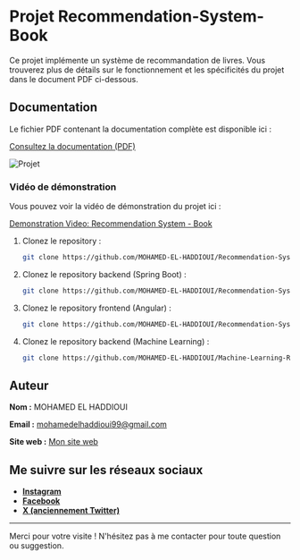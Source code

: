 # Projet Recommendation-System-Book

Ce projet implémente un système de recommandation de livres. Vous trouverez plus de détails sur le fonctionnement et les spécificités du projet dans le document PDF ci-dessous.

## Documentation

Le fichier PDF contenant la documentation complète est disponible ici :

[Consultez la documentation (PDF)](https://github.com/MOHAMED-EL-HADDIOUI/Recommendation-System-Book/blob/main/Architecture%20de%20projet.pdf)


![Projet ](https://github.com/user-attachments/assets/f18ff5d3-56c2-4921-916e-6544fd4c5302)

### Vidéo de démonstration

Vous pouvez voir la vidéo de démonstration du projet ici :

[Demonstration Video: Recommendation System - Book](https://www.youtube.com/watch?v=B0LT5flk7J0)

1. Clonez le repository :
   ```bash
   git clone https://github.com/MOHAMED-EL-HADDIOUI/Recommendation-System-Book.git
   ```
2. Clonez le repository backend (Spring Boot) :
   ```bash
   git clone https://github.com/MOHAMED-EL-HADDIOUI/Recommendation-System-Book-Backend.git
   ```
3. Clonez le repository frontend (Angular) :
   ```bash
   git clone https://github.com/MOHAMED-EL-HADDIOUI/Recommendation-System-Book-Frontend.git
   ```
4. Clonez le repository backend (Machine Learning) :
   ```bash
   git clone https://github.com/MOHAMED-EL-HADDIOUI/Machine-Learning-Recommendation-System-Book.git
   ```

## Auteur

**Nom :** MOHAMED EL HADDIOUI

**Email :** mohamedelhaddioui99@gmail.com

**Site web :** [Mon site web](https://mohamedelhaddioui.netlify.app/)

## Me suivre sur les réseaux sociaux

- **[Instagram](https://www.instagram.com/mohamed_el_haddioui_99/)**
- **[Facebook](https://www.facebook.com/mohamed.elhaddioui99/)**
- **[X (anciennement Twitter)](https://x.com/MOHAMED12131999)**

---

Merci pour votre visite ! N'hésitez pas à me contacter pour toute question ou suggestion.
